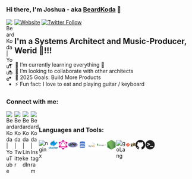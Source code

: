 ### Hi there, I'm Joshua - aka [BeardKoda][website] 👋  
[<img align="left" alt="BeardKoda | YouTube" width="22px" src="https://c.tenor.com/NCRHhqkXrJYAAAAi/programmers-go-internet.gif" />][website]

[![Website](https://img.shields.io/website?label=BeardKoda.com&style=for-the-badge&url=https%3A%2F%2Fcodestackr.com)](https://BeardKoda.com)
[![Twitter Follow](https://img.shields.io/twitter/follow/BeardKoda?color=1DA1F2&logo=twitter&style=for-the-badge)](https://twitter.com/intent/follow?original_referer=https%3A%2F%2Fgithub.com%2FBeardKoda&screen_name=BeardKoda)

## I'm a Systems Architect and Music-Producer, Werid 🤣!!!

- 🌱 I’m currently learning everything 🤣
- 👯 I’m looking to collaborate with other architects
- 🥅 2025 Goals: Build More Products
- ⚡ Fun fact: I love to eat and playing guitar / keyboard

### Connect with me:

[<img align="left" alt="BeardKoda | YouTube" width="22px" src="https://cdn.jsdelivr.net/npm/simple-icons@v3/icons/youtube.svg" />][youtube]
[<img align="left" alt="BeardKoda | Twitter" width="22px" src="https://cdn.jsdelivr.net/npm/simple-icons@v3/icons/twitter.svg" />][twitter]
[<img align="left" alt="BeardKoda | LinkedIn" width="22px" src="https://cdn.jsdelivr.net/npm/simple-icons@v3/icons/linkedin.svg" />][linkedin]
[<img align="left" alt="BeardKoda | Instagram" width="22px" src="https://cdn.jsdelivr.net/npm/simple-icons@v3/icons/instagram.svg" />][instagram]

<br />

### Languages and Tools:

[<img align="left" alt="nginx" width="26px" src="https://docs.nginx.com//images/icons/NGINX-product-icon.png" />][twitter]
[<img align="left" alt="docker" width="26px" src="https://raw.githubusercontent.com/github/explore/80688e429a7d4ef2fca1e82350fe8e3517d3494d/topics/docker/docker.png" />][twitter]
[<img align="left" alt="GraphQL" width="26px" src="https://raw.githubusercontent.com/github/explore/80688e429a7d4ef2fca1e82350fe8e3517d3494d/topics/graphql/graphql.png" />][twitter]
[<img align="left" alt="Deno" width="26px" src="https://raw.githubusercontent.com/github/explore/361e2821e2dea67711cde99c9c40ed357061cf27/topics/php/php.png" />][twitter]
[<img align="left" alt="SQL" width="26px" src="https://raw.githubusercontent.com/github/explore/80688e429a7d4ef2fca1e82350fe8e3517d3494d/topics/sql/sql.png" />][twitter]
[<img align="left" alt="MySQL" width="26px" src="https://raw.githubusercontent.com/github/explore/80688e429a7d4ef2fca1e82350fe8e3517d3494d/topics/mysql/mysql.png" />][twitter]
[<img align="left" alt="MongoDB" width="26px" src="https://raw.githubusercontent.com/github/explore/80688e429a7d4ef2fca1e82350fe8e3517d3494d/topics/mongodb/mongodb.png" />][twitter]
[<img align="left" alt="Node.js" width="26px" src="https://raw.githubusercontent.com/github/explore/80688e429a7d4ef2fca1e82350fe8e3517d3494d/topics/nodejs/nodejs.png" />][twitter]
[<img align="left" alt="goLang" width="26px" src="https://go.dev/images/go-logo-white.svg"/>][twitter]
[<img align="left" alt="Git" width="26px" src="https://raw.githubusercontent.com/github/explore/80688e429a7d4ef2fca1e82350fe8e3517d3494d/topics/git/git.png" />][twitter]
[<img align="left" alt="GitHub" width="26px" src="https://raw.githubusercontent.com/github/explore/78df643247d429f6cc873026c0622819ad797942/topics/github/github.png" />][twitter]
[<img align="left" alt="Terminal" width="26px" src="https://raw.githubusercontent.com/github/explore/80688e429a7d4ef2fca1e82350fe8e3517d3494d/topics/terminal/terminal.png" />][twitter]

<br />

[website]: https://beardkoda.com
[twitter]: https://twitter.com/BeardKoda
[youtube]: https://www.youtube.com/channel/UCL0eX7fkCoN0QEf4kHbj0yg
[instagram]: https://instagram.com/BeardKoda
[linkedin]: https://linkedin.com/in/joshua-akinsuyi/
